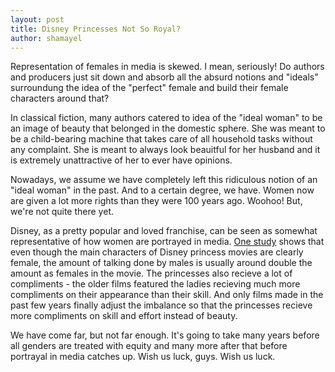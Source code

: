 ```yaml
---
layout: post
title: Disney Princesses Not So Royal?
author: shamayel
---
```


Representation of females in media is skewed. I mean, seriously! Do authors and producers just sit down and absorb all the absurd notions and "ideals" surroundung the idea of the "perfect" female and build their female characters around that?  

In classical fiction, many authors catered to idea of the "ideal woman" to be an image of beauty that belonged in the domestic sphere. She was meant to be a child-bearing machine that takes care of all household tasks without any complaint. She is meant to always look beauitful for her husband and it is extremely unattractive of her to ever have opinions.   

Nowadays, we assume we have completely left this ridiculous notion of an "ideal woman" in the past. And to a certain degree, we have. Women now are given a lot more rights than they were 100 years ago. Woohoo! But, we're not quite there yet.  

Disney, as a pretty popular and loved franchise, can be seen as somewhat representative of how women are portrayed in media. [One study](https://www.washingtonpost.com/news/wonk/wp/2016/01/25/researchers-have-discovered-a-major-problem-with-the-little-mermaid-and-other-disney-movies/) shows that even though the main characters of Disney princess movies are clearly female, the amount of talking done by males is usually around double the amount as females in the movie. The princesses also recieve a lot of compliments - the older films featured the ladies recieving much more compliments on their appearance than their skill. And only films made in the past few years finally adjust the imbalance so that the princesses recieve more compliments on skill and effort instead of beauty.   

We have come far, but not far enough. It's going to take many years before all genders are treated with equity and many more after that before portrayal in media catches up. Wish us luck, guys. Wish us luck.
